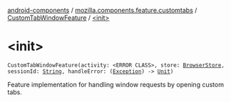 [android-components](../../index.md) / [mozilla.components.feature.customtabs](../index.md) / [CustomTabWindowFeature](index.md) / [&lt;init&gt;](./-init-.md)

# &lt;init&gt;

`CustomTabWindowFeature(activity: <ERROR CLASS>, store: `[`BrowserStore`](../../mozilla.components.browser.state.store/-browser-store/index.md)`, sessionId: `[`String`](https://kotlinlang.org/api/latest/jvm/stdlib/kotlin/-string/index.html)`, handleError: (`[`Exception`](https://kotlinlang.org/api/latest/jvm/stdlib/kotlin/-exception/index.html)`) -> `[`Unit`](https://kotlinlang.org/api/latest/jvm/stdlib/kotlin/-unit/index.html)`)`

Feature implementation for handling window requests by opening custom tabs.

